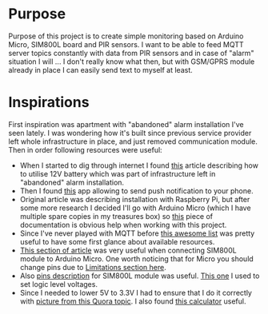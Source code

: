 # Purpose

Purpose of this project is to create simple monitoring based on Arduino Micro, SIM800L board and PIR sensors. I want to
be able to feed MQTT server topics constantly with data from PIR sensors and in case of "alarm" situation I will ... I
don't really know what then, but with GSM/GPRS module already in place I can easily send text to myself at least.

# Inspirations

First inspiration was apartment with "abandoned" alarm installation I've seen lately. I was wondering how it's built
since previous service provider left whole infrastructure in place, and just removed communication module. Then in order
following resources were useful:

* When I started to dig through internet I found [this](https://www.enigma14.eu/wiki/5V_UPS_for_Raspberry_Pi) article
  describing how to utilise 12V battery which was part of infrastructure left in "abandoned" alarm installation.
* Then I found [this](https://www.pushsafer.com/en/pushapi#api-read) app allowing to send push notification to your
  phone.
* Original article was describing installation with Raspberry Pi, but after some more research I decided I'll go with
  Arduino Micro (which I have multiple spare copies in my treasures box)
  so [this](https://content.arduino.cc/assets/Pinout-Micro_latest.pdf) piece of documentation is obvious help when
  working with this project.
* Since I've never played with MQTT before [this awesome list](https://github.com/hobbyquaker/awesome-mqtt) was pretty
  useful to have some first glance about available resources.
* [This section of article](https://lastminuteengineers.com/sim800l-gsm-module-arduino-tutorial/#wiring-sim800l-gsm-module-to-arduino-uno)
  was very useful when connecting SIM800L module to Arduino Micro. One worth noticing that for Micro you should change
  pins due to [Limitations section here](https://www.arduino.cc/en/Reference/softwareSerial).
* Also [pins description](https://forum.arduino.cc/index.php?topic=525769.0) for SIM800L module was
  useful. [This one](https://www.electroschematics.com/introducingsim800l/) I used to set logic level voltages.
* Since I needed to lower 5V to 3.3V I had to ensure that I do it correctly
  with [picture from this Quora topic](https://www.quora.com/How-many-pins-on-Arduino-Uno-give-a3-3v-pin-output). I also
  found [this calculator](http://www.learningaboutelectronics.com/Articles/Voltage-divider-calculator.php) useful.
